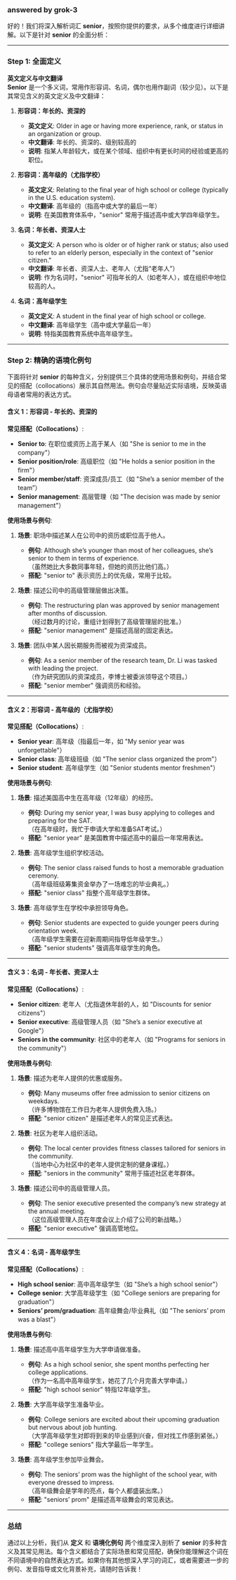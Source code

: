 ### answered by grok-3
好的！我们将深入解析词汇 **senior**，按照你提供的要求，从多个维度进行详细讲解。以下是针对 **senior** 的全面分析：

---

### Step 1: 全面定义

**英文定义与中文翻译**  
**Senior** 是一个多义词，常用作形容词、名词，偶尔也用作副词（较少见）。以下是其常见含义的英文定义及中文翻译：

1. **形容词：年长的、资深的**  
   - **英文定义**: Older in age or having more experience, rank, or status in an organization or group.  
   - **中文翻译**: 年长的、资深的、级别较高的  
   - **说明**: 指某人年龄较大，或在某个领域、组织中有更长时间的经验或更高的职位。

2. **形容词：高年级的（尤指学校）**  
   - **英文定义**: Relating to the final year of high school or college (typically in the U.S. education system).  
   - **中文翻译**: 高年级的（指高中或大学的最后一年）  
   - **说明**: 在美国教育体系中，"senior" 常用于描述高中或大学四年级学生。

3. **名词：年长者、资深人士**  
   - **英文定义**: A person who is older or of higher rank or status; also used to refer to an elderly person, especially in the context of "senior citizen."  
   - **中文翻译**: 年长者、资深人士、老年人（尤指“老年人”）  
   - **说明**: 作为名词时，"senior" 可指年长的人（如老年人），或在组织中地位较高的人。

4. **名词：高年级学生**  
   - **英文定义**: A student in the final year of high school or college.  
   - **中文翻译**: 高年级学生（高中或大学最后一年）  
   - **说明**: 特指美国教育系统中高年级学生。

---

### Step 2: 精确的语境化例句

下面将针对 **senior** 的每种含义，分别提供三个具体的使用场景和例句，并结合常见的搭配（collocations）展示其自然用法。例句会尽量贴近实际语境，反映英语母语者常用的表达方式。

#### 含义 1：形容词 - 年长的、资深的

**常见搭配（Collocations）**:  
- **Senior to**: 在职位或资历上高于某人（如 "She is senior to me in the company"）  
- **Senior position/role**: 高级职位（如 "He holds a senior position in the firm"）  
- **Senior member/staff**: 资深成员/员工（如 "She’s a senior member of the team”）  
- **Senior management**: 高层管理（如 "The decision was made by senior management"）  

**使用场景与例句**:

1. **场景**: 职场中描述某人在公司中的资历或职位高于他人。  
   - **例句**: Although she’s younger than most of her colleagues, she’s senior to them in terms of experience.  
     （虽然她比大多数同事年轻，但她的资历比他们高。）  
   - **搭配**: "senior to" 表示资历上的优先级，常用于比较。

2. **场景**: 描述公司中的高级管理层做出决策。  
   - **例句**: The restructuring plan was approved by senior management after months of discussion.  
     （经过数月的讨论，重组计划得到了高级管理层的批准。）  
   - **搭配**: "senior management" 是描述高层的固定表达。

3. **场景**: 团队中某人因长期服务而被视为资深成员。  
   - **例句**: As a senior member of the research team, Dr. Li was tasked with leading the project.  
     （作为研究团队的资深成员，李博士被委派领导这个项目。）  
   - **搭配**: "senior member" 强调资历和经验。

---

#### 含义 2：形容词 - 高年级的（尤指学校）

**常见搭配（Collocations）**:  
- **Senior year**: 高年级（指最后一年，如 "My senior year was unforgettable"）  
- **Senior class**: 高年级班级（如 "The senior class organized the prom"）  
- **Senior student**: 高年级学生（如 "Senior students mentor freshmen"）  

**使用场景与例句**:

1. **场景**: 描述美国高中生在高年级（12年级）的经历。  
   - **例句**: During my senior year, I was busy applying to colleges and preparing for the SAT.  
     （在高年级时，我忙于申请大学和准备SAT考试。）  
   - **搭配**: "senior year" 是美国教育中描述高中的最后一年常用表达。

2. **场景**: 高年级学生组织学校活动。  
   - **例句**: The senior class raised funds to host a memorable graduation ceremony.  
     （高年级班级筹集资金举办了一场难忘的毕业典礼。）  
   - **搭配**: "senior class" 指整个高年级学生群体。

3. **场景**: 高年级学生在学校中承担领导角色。  
   - **例句**: Senior students are expected to guide younger peers during orientation week.  
     （高年级学生需要在迎新周期间指导低年级学生。）  
   - **搭配**: "senior students" 强调高年级学生的角色。

---

#### 含义 3：名词 - 年长者、资深人士

**常见搭配（Collocations）**:  
- **Senior citizen**: 老年人（尤指退休年龄的人，如 "Discounts for senior citizens"）  
- **Senior executive**: 高级管理人员（如 "She’s a senior executive at Google"）  
- **Seniors in the community**: 社区中的老年人（如 "Programs for seniors in the community"）  

**使用场景与例句**:

1. **场景**: 描述为老年人提供的优惠或服务。  
   - **例句**: Many museums offer free admission to senior citizens on weekdays.  
     （许多博物馆在工作日为老年人提供免费入场。）  
   - **搭配**: "senior citizen" 是描述老年人的常见正式表达。

2. **场景**: 社区为老年人组织活动。  
   - **例句**: The local center provides fitness classes tailored for seniors in the community.  
     （当地中心为社区中的老年人提供定制的健身课程。）  
   - **搭配**: "seniors in the community" 常用于描述社区老年群体。

3. **场景**: 描述公司中的高级管理人员。  
   - **例句**: The senior executive presented the company’s new strategy at the annual meeting.  
     （这位高级管理人员在年度会议上介绍了公司的新战略。）  
   - **搭配**: "senior executive" 强调高管地位。

---

#### 含义 4：名词 - 高年级学生

**常见搭配（Collocations）**:  
- **High school senior**: 高中高年级学生（如 "She’s a high school senior"）  
- **College senior**: 大学高年级学生（如 "College seniors are preparing for graduation"）  
- **Seniors’ prom/graduation**: 高年级舞会/毕业典礼（如 "The seniors’ prom was a blast"）  

**使用场景与例句**:

1. **场景**: 描述高中高年级学生为大学申请做准备。  
   - **例句**: As a high school senior, she spent months perfecting her college applications.  
     （作为一名高中高年级学生，她花了几个月完善大学申请。）  
   - **搭配**: "high school senior" 特指12年级学生。

2. **场景**: 大学高年级学生准备毕业。  
   - **例句**: College seniors are excited about their upcoming graduation but nervous about job hunting.  
     （大学高年级学生对即将到来的毕业感到兴奋，但对找工作感到紧张。）  
   - **搭配**: "college seniors" 指大学最后一年学生。

3. **场景**: 高年级学生参加毕业舞会。  
   - **例句**: The seniors’ prom was the highlight of the school year, with everyone dressed to impress.  
     （高年级舞会是学年的亮点，每个人都盛装出席。）  
   - **搭配**: "seniors’ prom" 是描述高年级舞会的常见表达。

---

### 总结

通过以上分析，我们从 **定义** 和 **语境化例句** 两个维度深入剖析了 **senior** 的多种含义及其常见用法。每个含义都结合了实际场景和常见搭配，确保你能理解这个词在不同语境中的自然表达方式。如果你有其他想深入学习的词汇，或者需要进一步的例句、发音指导或文化背景补充，请随时告诉我！